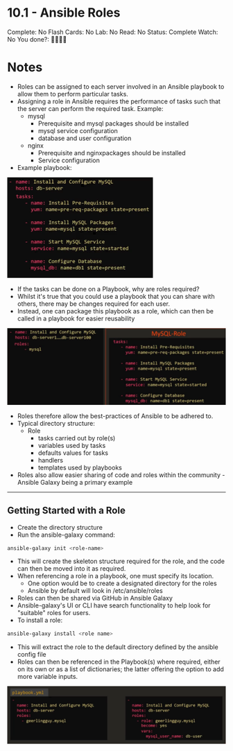 # 10.1 - Ansible Roles

Complete: No
Flash Cards: No
Lab: No
Read: No
Status: Complete
Watch: No
You done?: 🌚🌚🌚🌚

# Notes

- Roles can be assigned to each server involved in an Ansible playbook to allow them to perform particular tasks.
- Assigning a role in Ansible requires the performance of tasks such that the server can perform the required task. Example:
  - mysql
    - Prerequisite and mysql packages should be installed
    - mysql service configuration
    - database and user configuration
  - nginx
    - Prerequisite and nginxpackages should be installed
    - Service configuration
- Example playbook:

![Playbook-Example](images/playbook-example.png)

- If the tasks can be done on a Playbook, why are roles required?
- Whilst it's true that you could use a playbook that you can share with others, there may be changes required for each user.
- Instead, one can package this playbook as a role, which can then be called in a playbook for easier reusability

![Role Example](images/role-example.png)

- Roles therefore allow the best-practices of Ansible to be adhered to.
- Typical directory structure:
  - Role
    - tasks carried out by role(s)
    - variables used by tasks
    - defaults values for tasks
    - handlers
    - templates used by playbooks
- Roles also allow easier sharing of code and roles within the community - Ansible Galaxy being a primary example

---

## Getting Started with a Role

- Create the directory structure
- Run the ansible-galaxy command:

```bash
ansible-galaxy init <role-name>
```

- This will create the skeleton structure required for the role, and the code can then be moved into it as required.
- When referencing a role in a playbook, one must specify its location.
  - One option would be to create a designated directory for the roles
  - Ansible by default will look in /etc/ansible/roles
- Roles can then be shared via GitHub in Ansible Galaxy
- Ansible-galaxy's UI or CLI have search functionality to help look for "suitable" roles for users.
- To install a role:

```bash
ansible-galaxy install <role name>
```

- This will extract the role to the default directory defined by the ansible config file
- Roles can then be referenced in the Playbook(s) where required, either on its own or as a list of dictionaries; the latter offering the option to add more variable inputs.

![Galaxy Role Example](images/galaxy-role-example.png)

